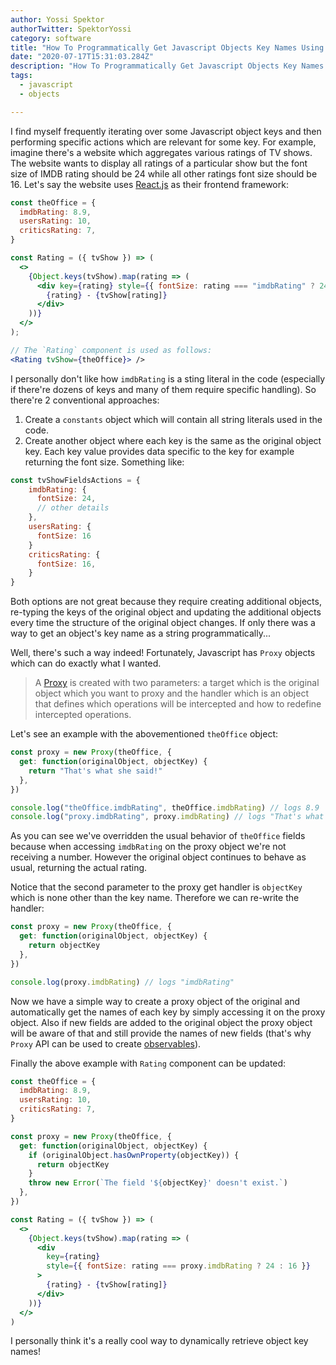 ```yaml
---
author: Yossi Spektor
authorTwitter: SpektorYossi
category: software
title: "How To Programmatically Get Javascript Objects Key Names Using Proxy API"
date: "2020-07-17T15:31:03.284Z"
description: "How To Programmatically Get Javascript Objects Key Names Using Proxy API"
tags:
  - javascript
  - objects

---
```


I find myself frequently iterating over some Javascript object keys and then performing specific actions which are relevant for some key. For example, imagine there's a website which aggregates various ratings of TV shows. The website wants to display all ratings of a particular show but the font size of IMDB rating should be 24 while all other ratings font size should be 16. Let's say the website uses [React.js](https://reactjs.org/) as their frontend framework:

```jsx
const theOffice = {
  imdbRating: 8.9,
  usersRating: 10,
  criticsRating: 7,
}

const Rating = ({ tvShow }) => (
  <>
    {Object.keys(tvShow).map(rating => (
      <div key={rating} style={{ fontSize: rating === "imdbRating" ? 24 : 16 }}>
        {rating} - {tvShow[rating]}
      </div>
    ))}
  </>
);

// The `Rating` component is used as follows:
<Rating tvShow={theOffice}> />
```

I personally don't like how `imdbRating` is a sting literal in the code (especially if there're dozens of keys and many of them require specific handling). So there're 2 conventional approaches:

1. Create a `constants` object which will contain all string literals used in the code.
2. Create another object where each key is the same as the original object key. Each key value provides data specific to the key for example returning the font size. Something like:

```js
const tvShowFieldsActions = {
    imdbRating: {
      fontSize: 24,
      // other details
    },
    usersRating: {
      fontSize: 16
    }
    criticsRating: {
      fontSize: 16,
    }
}
```

Both options are not great because they require creating additional objects, re-typing the keys of the original object and updating the additional objects every time the structure of the original object changes. If only there was a way to get an object's key name as a string programmatically...

Well, there's such a way indeed! Fortunately, Javascript has `Proxy` objects which can do exactly what I wanted.

> A [Proxy](https://developer.mozilla.org/en-US/docs/Web/JavaScript/Reference/Global_Objects/Proxy) is created with two parameters: a target which is the original object which you want to proxy and the handler which is an object that defines which operations will be intercepted and how to redefine intercepted operations.

Let's see an example with the abovementioned `theOffice` object:

```js
const proxy = new Proxy(theOffice, {
  get: function(originalObject, objectKey) {
    return "That's what she said!"
  },
})

console.log("theOffice.imdbRating", theOffice.imdbRating) // logs 8.9
console.log("proxy.imdbRating", proxy.imdbRating) // logs "That's what she said!"
```

As you can see we've overridden the usual behavior of `theOffice` fields because when accessing `imdbRating` on the proxy object we're not receiving a number. However the original object continues to behave as usual, returning the actual rating.

Notice that the second parameter to the proxy get handler is `objectKey` which is none other than the key name. Therefore we can re-write the handler:

```js
const proxy = new Proxy(theOffice, {
  get: function(originalObject, objectKey) {
    return objectKey
  },
})

console.log(proxy.imdbRating) // logs "imdbRating"
```

Now we have a simple way to create a proxy object of the original and automatically get the names of each key by simply accessing it on the proxy object. Also if new fields are added to the original object the proxy object will be aware of that and still provide the names of new fields (that's why `Proxy` API can be used to create [observables](https://github.com/indiejs/structures)).

Finally the above example with `Rating` component can be updated:

```jsx
const theOffice = {
  imdbRating: 8.9,
  usersRating: 10,
  criticsRating: 7,
}

const proxy = new Proxy(theOffice, {
  get: function(originalObject, objectKey) {
    if (originalObject.hasOwnProperty(objectKey)) {
      return objectKey
    }
    throw new Error(`The field '${objectKey}' doesn't exist.`)
  },
})

const Rating = ({ tvShow }) => (
  <>
    {Object.keys(tvShow).map(rating => (
      <div
        key={rating}
        style={{ fontSize: rating === proxy.imdbRating ? 24 : 16 }}
      >
        {rating} - {tvShow[rating]}
      </div>
    ))}
  </>
)
```

I personally think it's a really cool way to dynamically retrieve object key names!

